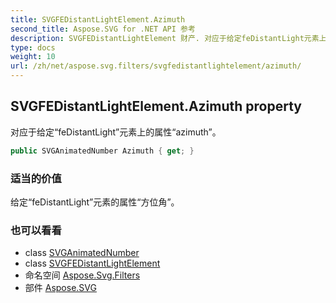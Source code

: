 ```yaml
---
title: SVGFEDistantLightElement.Azimuth
second_title: Aspose.SVG for .NET API 参考
description: SVGFEDistantLightElement 财产. 对应于给定feDistantLight元素上的属性azimuth
type: docs
weight: 10
url: /zh/net/aspose.svg.filters/svgfedistantlightelement/azimuth/
---
```

## SVGFEDistantLightElement.Azimuth property

对应于给定“feDistantLight”元素上的属性“azimuth”。

```csharp
public SVGAnimatedNumber Azimuth { get; }
```

### 适当的价值

给定“feDistantLight”元素的属性“方位角”。

### 也可以看看

* class [SVGAnimatedNumber](../../../aspose.svg.datatypes/svganimatednumber/)
* class [SVGFEDistantLightElement](../)
* 命名空间 [Aspose.Svg.Filters](../../svgfedistantlightelement/)
* 部件 [Aspose.SVG](../../../)


